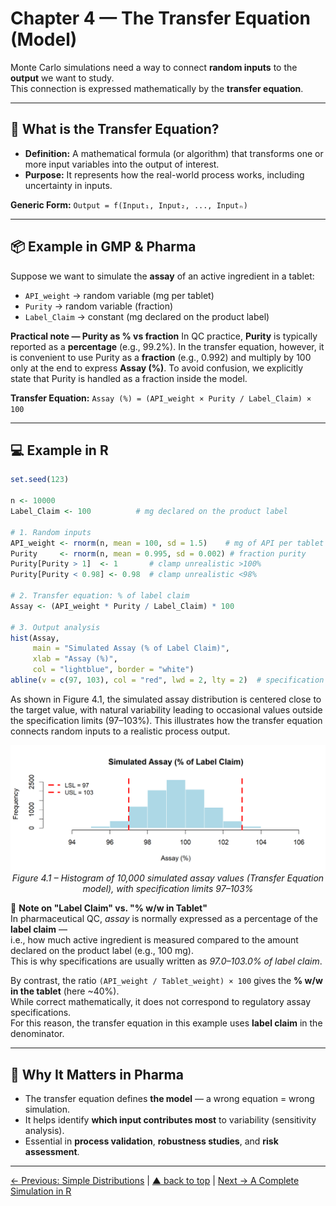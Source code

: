# Chapter 4 — The Transfer Equation (Model)

Monte Carlo simulations need a way to connect **random inputs** to the **output** we want to study.  
This connection is expressed mathematically by the **transfer equation**.

---

## 🔗 What is the Transfer Equation?

- **Definition:** A mathematical formula (or algorithm) that transforms one or more input variables into the output of interest.
- **Purpose:** It represents how the real-world process works, including uncertainty in inputs.

**Generic Form:**
`Output = f(Input₁, Input₂, ..., Inputₙ)`

---

## 📦 Example in GMP & Pharma

Suppose we want to simulate the **assay** of an active ingredient in a tablet:

- `API_weight` → random variable (mg per tablet)
- `Purity` → random variable (fraction)
- `Label_Claim` → constant (mg declared on the product label)

**Practical note — Purity as % vs fraction**
In QC practice, **Purity** is typically reported as a **percentage** (e.g., 99.2%).
In the transfer equation, however, it is convenient to use Purity as a **fraction** (e.g., 0.992) and multiply by 100 only at the end to express **Assay (%)**.
To avoid confusion, we explicitly state that Purity is handled as a fraction inside the model.

**Transfer Equation:**
`Assay (%) = (API_weight × Purity / Label_Claim) × 100`

---

## 💻 Example in R

```r
set.seed(123)

n <- 10000
Label_Claim <- 100          # mg declared on the product label

# 1. Random inputs
API_weight <- rnorm(n, mean = 100, sd = 1.5)    # mg of API per tablet
Purity     <- rnorm(n, mean = 0.995, sd = 0.002) # fraction purity
Purity[Purity > 1]  <- 1       # clamp unrealistic >100%
Purity[Purity < 0.98] <- 0.98  # clamp unrealistic <98%

# 2. Transfer equation: % of label claim
Assay <- (API_weight * Purity / Label_Claim) * 100

# 3. Output analysis
hist(Assay,
     main = "Simulated Assay (% of Label Claim)",
     xlab = "Assay (%)",
     col = "lightblue", border = "white")
abline(v = c(97, 103), col = "red", lwd = 2, lty = 2)  # specification limits
```
As shown in Figure 4.1, the simulated assay distribution is centered close to the target value, with natural variability leading to occasional values outside the specification limits (97–103%). This illustrates how the transfer equation connects random inputs to a realistic process output.

<p align="center">
  <img src="../images/transfer_equation_assay.png" alt="Histogram – Simulated Assay with Specification Limits" width="600">
  <br>
  <em>Figure 4.1 – Histogram of 10,000 simulated assay values (Transfer Equation model), with specification limits 97–103%</em>
</p>

🔎 **Note on "Label Claim" vs. "% w/w in Tablet"**  
In pharmaceutical QC, *assay* is normally expressed as a percentage of the **label claim** —  
i.e., how much active ingredient is measured compared to the amount declared on the product label (e.g., 100 mg).  
This is why specifications are usually written as *97.0–103.0% of label claim*.  

By contrast, the ratio `(API_weight / Tablet_weight) × 100` gives the **% w/w in the tablet** (here ~40%).  
While correct mathematically, it does not correspond to regulatory assay specifications.  
For this reason, the transfer equation in this example uses **label claim** in the denominator.

---

## 💊 Why It Matters in Pharma

- The transfer equation defines **the model** — a wrong equation = wrong simulation.
- It helps identify **which input contributes most** to variability (sensitivity analysis).
- Essential in **process validation**, **robustness studies**, and **risk assessment**.

---
[← Previous: Simple Distributions](chapter03_distributions.md) | [▲ back to top](../#table-of-contents) | [Next → A Complete Simulation in R](chapter05_full-simulation.md)
